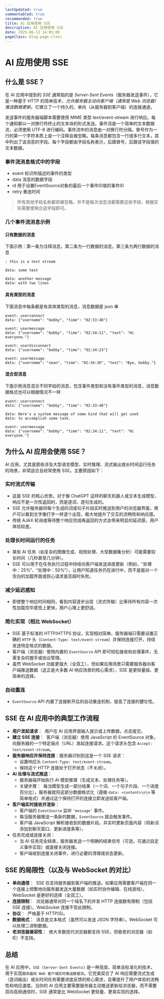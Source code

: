 ```yaml
---
lastUpdated: true
commentabled: true
recommended: true
title: AI 应用使用 SSE
description: AI 应用使用 SSE
date: 2025-06-12 14:05:00 
pageClass: blog-page-class
---
```


# AI 应用使用 SSE #

## 什么是 SSE？ ##

在 AI 应用中提到的 *SSE* 通常指的是 *Server-Sent Events*（服务器发送事件），它是一种基于 HTTP 的简单技术，*允许服务器主动向客户端（通常是 Web 浏览器）推送数据更新*。它建立了一个持久的、单向（从服务器到客户端）的连接通道。

发送事件的服务器端脚本需要使用 MIME 类型 text/event-stream 进行响应。每个通知都以一对换行符终止的文本块的形式发送。事件流是一个简单的文本数据流，必须使用 UTF-8 进行编码。事件流中的消息由一对换行符分隔。冒号作为一行的第一个字符本质上是一个注释会被忽略。每条消息都包含一行或多行文本，其中列出了该消息的字段。每个字段都由字段名称表示，后跟冒号，后跟该字段值的文本数据。

### 事件流消息格式中的字段 ###

- event 标识所描述的事件的类型
- data 消息的数据字段
- id 用于设置EventSource对象的最后一个事件ID值的事件ID
- retry 重连时间

> 所有其他字段名称都将被忽略。并不是每次消息流都需要这些字段，根据实际需要使用合适字段即可。

### 几个事件流消息示例 ###

#### 只有数据的消息 ####

下面示例：第一条为注释消息，第二条为一行数据的消息，第三条为两行数据的消息

```text
: this is a test stream

data: some text

data: another message
data: with two lines
```

#### 具有类型的消息 ####

下面消息中每条都是有具体类型的消息，消息数据是 json 串

```text
event: userconnect
data: {"username": "bobby", "time": "02:33:48"}

event: usermessage
data: {"username": "bobby", "time": "02:34:11", "text": "Hi everyone."}

event: userdisconnect
data: {"username": "bobby", "time": "02:34:23"}

event: usermessage
data: {"username": "sean", "time": "02:34:36", "text": "Bye, bobby."}
```

#### 混合型消息 ####

下面示例消息混合不同字段的消息，包含事件类型和没有事件类型的消息，消息数据格式也可以根据情况不一样

```text
event: userconnect
data: {"username": "bobby", "time": "02:33:48"}

data: Here's a system message of some kind that will get used
data: to accomplish some task.

event: usermessage
data: {"username": "bobby", "time": "02:34:11", "text": "Hi everyone."}
```

## 为什么 AI 应用会使用 SSE？ ##

AI 应用，尤其是那些涉及大型语言模型、实时推理、流式输出或长时间运行任务的场景，非常适合且经常使用 SSE。主要原因如下：

### 实时流式传输 ###

- 这是 SSE 的核心优势。对于像 ChatGPT 这样的聊天机器人或文本生成模型，响应不是一次性返回的，而是逐词、逐句生成的。
- SSE 允许服务器将每个生成的词或句子片段实时推送到用户的浏览器界面，用户可以看到文字像打字一样逐个出现，极大地提升了交互的流畅性和响应感。
- 传统 AJAX 轮询或等待整个响应完成再返回的方式会带来明显的延迟感，用户体验较差。

### 处理长时间运行的任务 ###

- 某些 AI 任务（如复杂的图像生成、视频处理、大型数据集分析）可能需要较长时间（几秒甚至几分钟）。
- SSE 可以用于在任务执行过程中持续向客户端发送进度更新（例如，“处理中：25%”、“处理中：50%”），让用户知道任务仍在进行中，而不是面对一个空白的加载界面或担心请求是否超时失败。

### 减少延迟感知 ###

- 即使整个响应时间相同，看到内容逐步出现（流式传输）比等待所有内容一次性加载完毕感觉上更快，用户心理上更舒适。

### 简化实现（相比 WebSocket） ###

- SSE 基于标准的 HTTP/HTTPS 协议，实现相对简单。服务器端只需要设置正确的 `HTTP` 头（`Content-Type: text/event-stream`）并保持连接打开，持续发送特定格式的数据。
- 客户端（浏览器）使用内置的 `EventSource` API 即可轻松接收和处理事件，无需复杂的握手或协议管理。
- 虽然 WebSocket 功能更强大（全双工），但如果应用场景只需要服务器向客户端推送数据（这正是大多数 AI 响应场景的核心需求），SSE 是更轻量级、更简单的选择。

### 自动重连 ###

- `EventSource` API 内置了连接断开后的自动重连机制，提高了连接的健壮性。

## SSE 在 AI 应用中的典型工作流程 ##

- **用户发起请求**：  用户在 AI 应用界面输入提示或上传数据，点击提交。
- **建立 SSE 连接**：  客户端（浏览器）使用 JavaScript 的 EventSource 对象，向服务器的一个特定端点（URL）发起连接请求。这个请求头包含 `Accept: text/event-stream`。
- **服务器响应并保持连接**：服务器识别到这是一个 SSE 请求：
  - 设置响应头 `Content-Type: text/event-stream`。
  - 保持这个 HTTP 连接处于打开状态（不关闭）。
- **AI 处理与流式推送**：
  - 服务器端开始执行 AI 模型推理（生成文本、处理任务等）。
  - 关键步骤：  每当模型生成一部分结果（一个词、一个句子片段、一个进度百分比），服务器就将这部分数据格式化（遵循 `data: <content>\n\n` 等简单格式）并通过这个保持打开的连接立即发送给客户端。
- **客户端实时接收并渲染**：
  - 客户端的 `EventSource` 监听 `'message'` 事件。
  - 每当服务器推送一条新的数据，`EventSource` 就会触发事件。
  - 客户端 JavaScript 解析接收到的数据片段，并实时更新页面内容（将新词添加到聊天窗口、更新进度条等）。
- 任务完成或连接关闭：
  - 当 AI 任务完全结束，服务器发送一个明确的结束信号（可选，可通过自定义事件实现）或直接关闭连接。
  - 客户端收到连接关闭事件，进行必要的清理或状态更新。

## SSE 的局限性（以及与 WebSocket 的对比） ##

- **单向通信**：  SSE 仅支持服务器到客户端的推送。如果应用需要客户端在同一个连接上频繁地向服务器发送大量数据（如实时协作编辑、在线游戏），WebSocket 是更好的选择（全双工）。
- **连接限制**：  浏览器通常对同一个域名下的并发 HTTP 连接数有限制（包括 SSE 连接）。WebSocket 连接不受此限制。
- **协议**：  严格基于 HTTP(S)。
- **数据格式**：  消息是文本格式（虽然可以发送 JSON 字符串）。WebSocket 可以处理二进制数据。
- **老浏览器兼容性**：  绝大多数现代浏览器都支持 SSE，但极老的浏览器（如 IE）不支持。

## 总结 ##

在 AI 应用中，`SSE (Server-Sent Events)` 是一种高效、简单且标准化的技术，用于实现`服务器向 Web 客户端实时推送数据流`。它完美契合了 AI 响应需要流式生成（逐词输出）或长时间任务需要进度反馈的核心需求，显著提升了用户体验的流畅性和响应速度。当你的 AI 应用主要需要服务器主动推送更新给浏览器，而不需要双向高频通信时，SSE 通常是比 WebSocket 更轻量、更易实现的选择。
